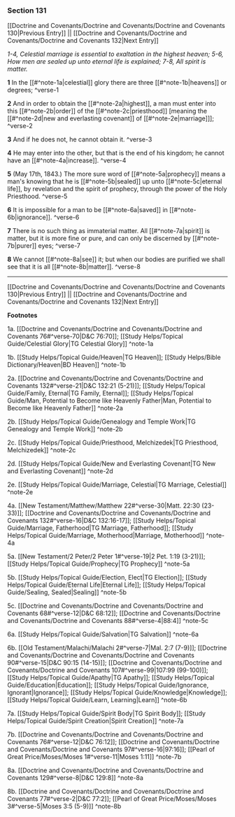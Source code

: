 ### Section 131

[[Doctrine and Covenants/Doctrine and Covenants/Doctrine and Covenants 130|Previous Entry]]  ||  [[Doctrine and Covenants/Doctrine and Covenants/Doctrine and Covenants 132|Next Entry]]

*1-4, Celestial marriage is essential to exaltation in the highest heaven; 5-6, How men are sealed up unto eternal life is explained; 7-8, All spirit is matter.*

**1**    In the [[#^note-1a|celestial]] glory there are three [[#^note-1b|heavens]] or degrees; ^verse-1

**2**  And in order to obtain the [[#^note-2a|highest]], a man must enter into this [[#^note-2b|order]] of the [[#^note-2c|priesthood]] [meaning the [[#^note-2d|new and everlasting covenant]] of [[#^note-2e|marriage]]]; ^verse-2

**3**  And if he does not, he cannot obtain it. ^verse-3

**4**  He may enter into the other, but that is the end of his kingdom; he cannot have an [[#^note-4a|increase]]. ^verse-4

**5**  (May 17th, 1843.) The more sure word of [[#^note-5a|prophecy]] means a man's knowing that he is [[#^note-5b|sealed]] up unto [[#^note-5c|eternal life]], by revelation and the spirit of prophecy, through the power of the Holy Priesthood. ^verse-5

**6**  It is impossible for a man to be [[#^note-6a|saved]] in [[#^note-6b|ignorance]]. ^verse-6

**7**  There is no such thing as immaterial matter. All [[#^note-7a|spirit]] is matter, but it is more fine or pure, and can only be discerned by [[#^note-7b|purer]] eyes; ^verse-7

**8**  We cannot [[#^note-8a|see]] it; but when our bodies are purified we shall see that it is all [[#^note-8b|matter]]. ^verse-8


---
[[Doctrine and Covenants/Doctrine and Covenants/Doctrine and Covenants 130|Previous Entry]]  ||  [[Doctrine and Covenants/Doctrine and Covenants/Doctrine and Covenants 132|Next Entry]]


**Footnotes**


1a. [[Doctrine and Covenants/Doctrine and Covenants/Doctrine and Covenants 76#^verse-70|D&C 76:70]]; [[Study Helps/Topical Guide/Celestial Glory|TG Celestial Glory]] ^note-1a

1b. [[Study Helps/Topical Guide/Heaven|TG Heaven]]; [[Study Helps/Bible Dictionary/Heaven|BD Heaven]] ^note-1b

2a. [[Doctrine and Covenants/Doctrine and Covenants/Doctrine and Covenants 132#^verse-21|D&C 132:21 (5-21)]]; [[Study Helps/Topical Guide/Family, Eternal|TG Family, Eternal]]; [[Study Helps/Topical Guide/Man, Potential to Become like Heavenly Father|Man, Potential to Become like Heavenly Father]] ^note-2a

2b. [[Study Helps/Topical Guide/Genealogy and Temple Work|TG Genealogy and Temple Work]] ^note-2b

2c. [[Study Helps/Topical Guide/Priesthood, Melchizedek|TG Priesthood, Melchizedek]] ^note-2c

2d. [[Study Helps/Topical Guide/New and Everlasting Covenant|TG New and Everlasting Covenant]] ^note-2d

2e. [[Study Helps/Topical Guide/Marriage, Celestial|TG Marriage, Celestial]] ^note-2e

4a. [[New Testament/Matthew/Matthew 22#^verse-30|Matt. 22:30 (23-33)]]; [[Doctrine and Covenants/Doctrine and Covenants/Doctrine and Covenants 132#^verse-16|D&C 132:16-17]]; [[Study Helps/Topical Guide/Marriage, Fatherhood|TG Marriage, Fatherhood]]; [[Study Helps/Topical Guide/Marriage, Motherhood|Marriage, Motherhood]] ^note-4a

5a. [[New Testament/2 Peter/2 Peter 1#^verse-19|2 Pet. 1:19 (3-21)]]; [[Study Helps/Topical Guide/Prophecy|TG Prophecy]] ^note-5a

5b. [[Study Helps/Topical Guide/Election, Elect|TG Election]]; [[Study Helps/Topical Guide/Eternal Life|Eternal Life]]; [[Study Helps/Topical Guide/Sealing, Sealed|Sealing]] ^note-5b

5c. [[Doctrine and Covenants/Doctrine and Covenants/Doctrine and Covenants 68#^verse-12|D&C 68:12]]; [[Doctrine and Covenants/Doctrine and Covenants/Doctrine and Covenants 88#^verse-4|88:4]] ^note-5c

6a. [[Study Helps/Topical Guide/Salvation|TG Salvation]] ^note-6a

6b. [[Old Testament/Malachi/Malachi 2#^verse-7|Mal. 2:7 (7-9)]]; [[Doctrine and Covenants/Doctrine and Covenants/Doctrine and Covenants 90#^verse-15|D&C 90:15 (14-15)]]; [[Doctrine and Covenants/Doctrine and Covenants/Doctrine and Covenants 107#^verse-99|107:99 (99-100)]]; [[Study Helps/Topical Guide/Apathy|TG Apathy]]; [[Study Helps/Topical Guide/Education|Education]]; [[Study Helps/Topical Guide/Ignorance, Ignorant|Ignorance]]; [[Study Helps/Topical Guide/Knowledge|Knowledge]]; [[Study Helps/Topical Guide/Learn, Learning|Learn]] ^note-6b

7a. [[Study Helps/Topical Guide/Spirit Body|TG Spirit Body]]; [[Study Helps/Topical Guide/Spirit Creation|Spirit Creation]] ^note-7a

7b. [[Doctrine and Covenants/Doctrine and Covenants/Doctrine and Covenants 76#^verse-12|D&C 76:12]]; [[Doctrine and Covenants/Doctrine and Covenants/Doctrine and Covenants 97#^verse-16|97:16]]; [[Pearl of Great Price/Moses/Moses 1#^verse-11|Moses 1:11]] ^note-7b

8a. [[Doctrine and Covenants/Doctrine and Covenants/Doctrine and Covenants 129#^verse-8|D&C 129:8]] ^note-8a

8b. [[Doctrine and Covenants/Doctrine and Covenants/Doctrine and Covenants 77#^verse-2|D&C 77:2]]; [[Pearl of Great Price/Moses/Moses 3#^verse-5|Moses 3:5 (5-9)]] ^note-8b